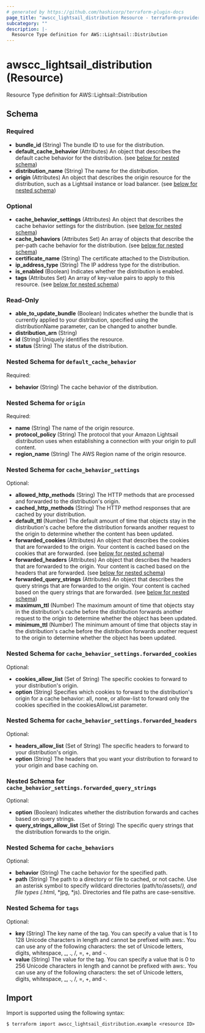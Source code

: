 ```yaml
---
# generated by https://github.com/hashicorp/terraform-plugin-docs
page_title: "awscc_lightsail_distribution Resource - terraform-provider-awscc"
subcategory: ""
description: |-
  Resource Type definition for AWS::Lightsail::Distribution
---
```


# awscc_lightsail_distribution (Resource)

Resource Type definition for AWS::Lightsail::Distribution



<!-- schema generated by tfplugindocs -->
## Schema

### Required

- **bundle_id** (String) The bundle ID to use for the distribution.
- **default_cache_behavior** (Attributes) An object that describes the default cache behavior for the distribution. (see [below for nested schema](#nestedatt--default_cache_behavior))
- **distribution_name** (String) The name for the distribution.
- **origin** (Attributes) An object that describes the origin resource for the distribution, such as a Lightsail instance or load balancer. (see [below for nested schema](#nestedatt--origin))

### Optional

- **cache_behavior_settings** (Attributes) An object that describes the cache behavior settings for the distribution. (see [below for nested schema](#nestedatt--cache_behavior_settings))
- **cache_behaviors** (Attributes Set) An array of objects that describe the per-path cache behavior for the distribution. (see [below for nested schema](#nestedatt--cache_behaviors))
- **certificate_name** (String) The certificate attached to the Distribution.
- **ip_address_type** (String) The IP address type for the distribution.
- **is_enabled** (Boolean) Indicates whether the distribution is enabled.
- **tags** (Attributes Set) An array of key-value pairs to apply to this resource. (see [below for nested schema](#nestedatt--tags))

### Read-Only

- **able_to_update_bundle** (Boolean) Indicates whether the bundle that is currently applied to your distribution, specified using the distributionName parameter, can be changed to another bundle.
- **distribution_arn** (String)
- **id** (String) Uniquely identifies the resource.
- **status** (String) The status of the distribution.

<a id="nestedatt--default_cache_behavior"></a>
### Nested Schema for `default_cache_behavior`

Required:

- **behavior** (String) The cache behavior of the distribution.


<a id="nestedatt--origin"></a>
### Nested Schema for `origin`

Required:

- **name** (String) The name of the origin resource.
- **protocol_policy** (String) The protocol that your Amazon Lightsail distribution uses when establishing a connection with your origin to pull content.
- **region_name** (String) The AWS Region name of the origin resource.


<a id="nestedatt--cache_behavior_settings"></a>
### Nested Schema for `cache_behavior_settings`

Optional:

- **allowed_http_methods** (String) The HTTP methods that are processed and forwarded to the distribution's origin.
- **cached_http_methods** (String) The HTTP method responses that are cached by your distribution.
- **default_ttl** (Number) The default amount of time that objects stay in the distribution's cache before the distribution forwards another request to the origin to determine whether the content has been updated.
- **forwarded_cookies** (Attributes) An object that describes the cookies that are forwarded to the origin. Your content is cached based on the cookies that are forwarded. (see [below for nested schema](#nestedatt--cache_behavior_settings--forwarded_cookies))
- **forwarded_headers** (Attributes) An object that describes the headers that are forwarded to the origin. Your content is cached based on the headers that are forwarded. (see [below for nested schema](#nestedatt--cache_behavior_settings--forwarded_headers))
- **forwarded_query_strings** (Attributes) An object that describes the query strings that are forwarded to the origin. Your content is cached based on the query strings that are forwarded. (see [below for nested schema](#nestedatt--cache_behavior_settings--forwarded_query_strings))
- **maximum_ttl** (Number) The maximum amount of time that objects stay in the distribution's cache before the distribution forwards another request to the origin to determine whether the object has been updated.
- **minimum_ttl** (Number) The minimum amount of time that objects stay in the distribution's cache before the distribution forwards another request to the origin to determine whether the object has been updated.

<a id="nestedatt--cache_behavior_settings--forwarded_cookies"></a>
### Nested Schema for `cache_behavior_settings.forwarded_cookies`

Optional:

- **cookies_allow_list** (Set of String) The specific cookies to forward to your distribution's origin.
- **option** (String) Specifies which cookies to forward to the distribution's origin for a cache behavior: all, none, or allow-list to forward only the cookies specified in the cookiesAllowList parameter.


<a id="nestedatt--cache_behavior_settings--forwarded_headers"></a>
### Nested Schema for `cache_behavior_settings.forwarded_headers`

Optional:

- **headers_allow_list** (Set of String) The specific headers to forward to your distribution's origin.
- **option** (String) The headers that you want your distribution to forward to your origin and base caching on.


<a id="nestedatt--cache_behavior_settings--forwarded_query_strings"></a>
### Nested Schema for `cache_behavior_settings.forwarded_query_strings`

Optional:

- **option** (Boolean) Indicates whether the distribution forwards and caches based on query strings.
- **query_strings_allow_list** (Set of String) The specific query strings that the distribution forwards to the origin.



<a id="nestedatt--cache_behaviors"></a>
### Nested Schema for `cache_behaviors`

Optional:

- **behavior** (String) The cache behavior for the specified path.
- **path** (String) The path to a directory or file to cached, or not cache. Use an asterisk symbol to specify wildcard directories (path/to/assets/*), and file types (*.html, *jpg, *js). Directories and file paths are case-sensitive.


<a id="nestedatt--tags"></a>
### Nested Schema for `tags`

Optional:

- **key** (String) The key name of the tag. You can specify a value that is 1 to 128 Unicode characters in length and cannot be prefixed with aws:. You can use any of the following characters: the set of Unicode letters, digits, whitespace, _, ., /, =, +, and -.
- **value** (String) The value for the tag. You can specify a value that is 0 to 256 Unicode characters in length and cannot be prefixed with aws:. You can use any of the following characters: the set of Unicode letters, digits, whitespace, _, ., /, =, +, and -.

## Import

Import is supported using the following syntax:

```shell
$ terraform import awscc_lightsail_distribution.example <resource ID>
```
